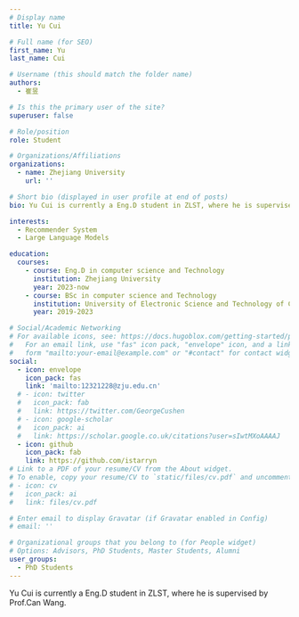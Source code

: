 ```yaml
---
# Display name
title: Yu Cui

# Full name (for SEO)
first_name: Yu
last_name: Cui

# Username (this should match the folder name)
authors:
  - 崔昱

# Is this the primary user of the site?
superuser: false

# Role/position
role: Student

# Organizations/Affiliations
organizations:
  - name: Zhejiang University
    url: ''

# Short bio (displayed in user profile at end of posts)
bio: Yu Cui is currently a Eng.D student in ZLST, where he is supervised by Prof.Can Wang.

interests:
  - Recommender System
  - Large Language Models

education:
  courses:
    - course: Eng.D in computer science and Technology
      institution: Zhejiang University
      year: 2023-now
    - course: BSc in computer science and Technology
      institution: University of Electronic Science and Technology of China
      year: 2019-2023

# Social/Academic Networking
# For available icons, see: https://docs.hugoblox.com/getting-started/page-builder/#icons
#   For an email link, use "fas" icon pack, "envelope" icon, and a link in the
#   form "mailto:your-email@example.com" or "#contact" for contact widget.
social:
  - icon: envelope
    icon_pack: fas
    link: 'mailto:12321228@zju.edu.cn'
  # - icon: twitter
  #   icon_pack: fab
  #   link: https://twitter.com/GeorgeCushen
  # - icon: google-scholar
  #   icon_pack: ai
  #   link: https://scholar.google.co.uk/citations?user=sIwtMXoAAAAJ
  - icon: github
    icon_pack: fab
    link: https://github.com/istarryn
# Link to a PDF of your resume/CV from the About widget.
# To enable, copy your resume/CV to `static/files/cv.pdf` and uncomment the lines below.
# - icon: cv
#   icon_pack: ai
#   link: files/cv.pdf

# Enter email to display Gravatar (if Gravatar enabled in Config)
# email: ''

# Organizational groups that you belong to (for People widget)
# Options: Advisors, PhD Students, Master Students, Alumni
user_groups:
  - PhD Students
---
```


Yu Cui is currently a Eng.D student in ZLST, where he is supervised by Prof.Can Wang.